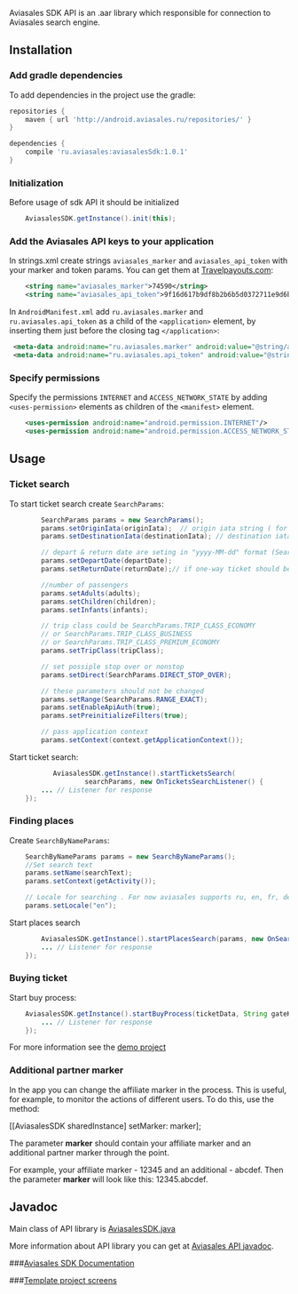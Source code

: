 Aviasales SDK API is an .aar library which responsible for connection to Aviasales search engine. 

## Installation 

### Add gradle dependencies 

To add dependencies in the project use the gradle:

```gradle
repositories {
    maven { url 'http://android.aviasales.ru/repositories/' }
}

dependencies {
    compile 'ru.aviasales:aviasalesSdk:1.0.1'
}
```

### Initialization 

Before usage of sdk API it should be initialized 

```java
    AviasalesSDK.getInstance().init(this);

```

### Add the Aviasales API keys to your application

In strings.xml create strings `aviasales_marker` and `aviasales_api_token` with your marker and token params. You can get them at [Travelpayouts.com](https://www.travelpayouts.com/developers/api):

```xml
	<string name="aviasales_marker">74590</string>
	<string name="aviasales_api_token">9f16d617b9df8b2b6b5d0372711e9d6b</string>
```

In `AndroidManifest.xml` add `ru.aviasales.marker` and `ru.aviasales.api_token` as a child of the `<application>` element, by inserting them just before the closing tag `</application>`:

```xml
 <meta-data android:name="ru.aviasales.marker" android:value="@string/aviasales_marker"/>
 <meta-data android:name="ru.aviasales.api_token" android:value="@string/aviasales_api_token"/>
```

### Specify permissions

Specify the permissions `INTERNET` and `ACCESS_NETWORK_STATE` by adding `<uses-permission>` elements as children of the `<manifest>` element. 
```xml
	<uses-permission android:name="android.permission.INTERNET"/>
	<uses-permission android:name="android.permission.ACCESS_NETWORK_STATE"/>
```

## Usage 

### Ticket search 

To start ticket search create `SearchParams`:

```java
		SearchParams params = new SearchParams();
		params.setOriginIata(originIata);  // origin iata string ( for example LON)
		params.setDestinationIata(destinationIata); // destination iata string ( BER )

		// depart & return date are seting in "yyyy-MM-dd" format (SearchParams.SEARCH_PARAMS_DATE_FORMAT)
		params.setDepartDate(departDate); 
		params.setReturnDate(returnDate);// if one-way ticket should be null

		//number of passengers
		params.setAdults(adults); 
		params.setChildren(children);
		params.setInfants(infants);

		// trip class could be SearchParams.TRIP_CLASS_ECONOMY
		// or SearchParams.TRIP_CLASS_BUSINESS
		// or SearchParams.TRIP_CLASS_PREMIUM_ECONOMY
		params.setTripClass(tripClass);

		// set possiple stop over or nonstop
		params.setDirect(SearchParams.DIRECT_STOP_OVER);

		// these parameters should not be changed
		params.setRange(SearchParams.RANGE_EXACT);
		params.setEnableApiAuth(true);
		params.setPreinitializeFilters(true);

		// pass application context
		params.setContext(context.getApplicationContext());
 ```

Start ticket search:

```java			
		   AviasalesSDK.getInstance().startTicketsSearch(
                   searchParams, new OnTicketsSearchListener() {
		... // Listener for response 
	});

```

### Finding places

Create `SearchByNameParams`:

```java
	SearchByNameParams params = new SearchByNameParams();
	//Set search text
	params.setName(searchText);
	params.setContext(getActivity());

	// Locale for searching . For now aviasales supports ru, en, fr, de, it, es, th, pl, pt locales
	params.setLocale("en");
```

Start places search 
```java
		AviasalesSDK.getInstance().startPlacesSearch(params, new OnSearchPlacesListener() {
		... // Listener for response 
	});
```

### Buying ticket

Start buy process:
```java
	AviasalesSDK.getInstance().startBuyProcess(ticketData, String gateKey,new OnBuyProcessListener() {
		... // Listener for response 
	});
```

For more information see the [demo project](https://github.com/KosyanMedia/Aviasales-Android-SDK/tree/master/aviasalestemplate)

### Additional partner marker

In the app you can change the affiliate marker in the process. This is useful, for example, to monitor the actions of different users. To do this, use the method:

[[AviasalesSDK sharedInstance] setMarker: marker];

The parameter **marker** should contain your affiliate marker and an additional partner marker through the point.

For example, your affiliate marker - 12345 and an additional - abcdef. Then the parameter **marker** will look like this: 12345.abcdef.

## Javadoc

Main class of API library is [AviasalesSDK.java](http://kosyanmedia.github.io/Aviasales-Android-SDK/javadoc/ru/aviasales/core/AviasalesSDK.html)

More information about API library you can get at  [ Aviasales API javadoc](http://kosyanmedia.github.io/Aviasales-Android-SDK/javadoc/index.html).

###[Aviasales SDK Documentation](https://github.com/KosyanMedia/Aviasales-Android-SDK/wiki/Aviasales-Android-SDK-Documentation)

###[Template project screens](https://github.com/KosyanMedia/Aviasales-Android-SDK/wiki/Template-project-screens)